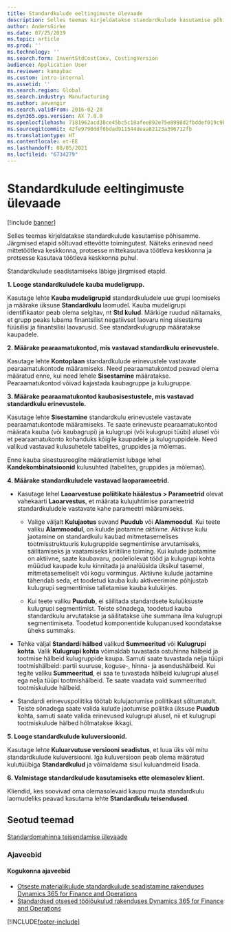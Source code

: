 ```yaml
---
title: Standardkulude eeltingimuste ülevaade
description: Selles teemas kirjeldatakse standardkulude kasutamise põhisamme.
author: AndersGirke
ms.date: 07/25/2019
ms.topic: article
ms.prod: ''
ms.technology: ''
ms.search.form: InventStdCostConv, CostingVersion
audience: Application User
ms.reviewer: kamaybac
ms.custom: intro-internal
ms.assetid: ''
ms.search.region: Global
ms.search.industry: Manufacturing
ms.author: aevengir
ms.search.validFrom: 2016-02-28
ms.dyn365.ops.version: AX 7.0.0
ms.openlocfilehash: 7181962acd38ce45bc5c18afee892e75e8998d2fbddef019c9bb78e711cf131a
ms.sourcegitcommit: 42fe9790ddf0bdad911544deaa82123a396712fb
ms.translationtype: HT
ms.contentlocale: et-EE
ms.lasthandoff: 08/05/2021
ms.locfileid: "6734279"
---
```

# <a name="prerequisites-for-standard-costs-overview"></a>Standardkulude eeltingimuste ülevaade

[!include [banner](../includes/banner.md)]

Selles teemas kirjeldatakse standardkulude kasutamise põhisamme. Järgmised etapid sõltuvad ettevõtte toimingutest. Näiteks erinevad need mittetöötleva keskkonna, protsesse mittekasutava töötleva keskkonna ja protsesse kasutava töötleva keskkonna puhul. 

Standardkulude seadistamiseks läbige järgmised etapid.

**1. Looge standardkuludele kauba mudeligrupp.**

Kasutage lehte **Kauba mudeligrupid** standardkuludele uue grupi loomiseks ja määrake üksuse **Standardkulu** laomudel. Kauba mudeligrupi identifikaator peab olema selgitav, nt **Std kulud**. Märkige ruudud näitamaks, et grupp peaks lubama finantsilist negatiivset laovaru ning sisestama füüsilisi ja finantsilisi laovarusid. See standardkulugrupp määratakse kaupadele.

**2. Määrake pearaamatukontod, mis vastavad standardkulu erinevustele.** 

Kasutage lehte **Kontoplaan** standardkulude erinevustele vastavate pearaamatukontode määramiseks. Need pearaamatukontod peavad olema määratud enne, kui need lehele **Sisestamine** määratakse. Pearaamatukontod võivad kajastada kaubagruppe ja kulugruppe.

**3. Määrake pearaamatukontod kaubasisestustele, mis vastavad standardkulu erinevustele.** 

Kasutage lehte **Sisestamine** standardkulu erinevustele vastavate pearaamatukontode määramiseks. Te saate erinevuste pearaamatukontod määrata kauba (või kaubagrupi) ja kulugrupi (või kulugrupi tüübi) alusel või et pearaamatukonto kohanduks kõigile kaupadele ja kulugruppidele. Need valikud vastavad kulusuhetele tabelites, gruppides ja mõlemas. 

Enne kauba sisestusreeglite määratlemist lubage lehel **Kandekombinatsioonid** kulusuhted (tabelites, gruppides ja mõlemas).

**4. Määrake standardkuludele vastavad laoparameetrid.** 

-  Kasutage lehel **Laoarvestuse poliitikate häälestus > Parameetrid** olevat vahekaarti **Laoarvestus**, et määrata kulujuhtimise parameetrid standardkuludele vastavate kahe parameetri määramiseks.

    -  Valige väljalt **Kulujaotus** suvand **Puudub** või **Alammoodul**. Kui teete valiku **Alammoodul**, on kulude jaotamine *aktiivne*. Aktiivse kulu jaotamine on standardkulu kaubad mitmetasemelises tootmisstruktuuris kulugruppide segmentimise arvutamiseks, säilitamiseks ja vaatamiseks kriitiline toiming. Kui kulude jaotamine on aktiivne, saate kaubavaru, pooleliolevat tööd ja kulugrupi kohta müüdud kaupade kulu kinnitada ja analüüsida üksikul tasemel, mitmetasemeliselt või kogu vormingus. Aktiivne kulude jaotamine tähendab seda, et toodetud kauba kulu aktiveerimine põhjustab kulugrupi segmentimise talletamise kauba kulukirjes. 

    -  Kui teete valiku **Puudub**, ei säilitada standardsete kuluüksuste kulugrupi segmentimist. Teiste sõnadega, toodetud kauba standardkulu arvutatakse ja säilitatakse ühe summana ilma kulugrupi segmentimiseta. Toodetud komponentide kulupanused koondatakse üheks summaks.

-  Tehke väljal **Standardi hälbed** valikud **Summeeritud** või **Kulugrupi kohta**. Valik **Kulugrupi kohta** võimaldab tuvastada ostuhinna hälbeid ja tootmise hälbeid kulugruppide kaupa. Samuti saate tuvastada nelja tüüpi tootmishälbeid: partii suuruse, koguse-, hinna- ja asendushälbeid. Kui tegite valiku **Summeeritud**, ei saa te tuvastada hälbeid kulugrupi alusel ega nelja tüüpi tootmishälbeid. Te saate vaadata vaid summeeritud tootmiskulude hälbeid.

-  Standardi erinevuspoliitika töötab kulujaotumise poliitikast sõltumatult. Teiste sõnadega saate valida kulude jaotumise poliitika üksuse **Puudub** kohta, samuti saate valida erinevused kulugrupi alusel, nii et kulugrupi tootmiskulude hälbed hõlmatakse ikkagi.

**5. Looge standardkulude kuluversioonid.** 

Kasutage lehte **Kuluarvutuse versiooni seadistus**, et luua üks või mitu standardkulude kuluversiooni. Iga kuluversioon peab olema määratud kulutüübiga **Standardkulud** ja võimaldama sisul kuluandmeid lisada.

**6. Valmistage standardkulude kasutamiseks ette olemasolev klient.** 

Kliendid, kes soovivad oma olemasolevaid kaupu muuta standardkulu laomudeliks peavad kasutama lehte **Standardkulu teisendused**.


## <a name="related-topics"></a>Seotud teemad

[Standardomahinna teisendamise ülevaade](standard-cost-conversion-overview.md)

### <a name="blogs"></a>Ajaveebid

#### <a name="community-blogs"></a>Kogukonna ajaveebid

- [Otseste materjalikulude standardkulude seadistamine rakenduses Dynamics 365 for Finance and Operations](https://financefunction.tech/2018/06/07/how-to-set-up-standard-costs-for-direct-materials-in-dynamics-365-for-finance-and-operations)
- [Standardsed otsesed tööjõukulud rakenduses Dynamics 365 for Finance and Operations](https://financefunction.tech/2018/07/16/standard-direct-labor-cost-in-dynamics-365-for-finance-and-operations)


[!INCLUDE[footer-include](../../includes/footer-banner.md)]